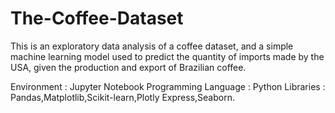 # The-Coffee-Dataset
This is an exploratory data analysis of a coffee dataset, and a simple machine learning model used to predict the quantity of imports made by the USA, given the production and export of Brazilian coffee.

Environment : Jupyter Notebook
Programming Language : Python
Libraries : Pandas,Matplotlib,Scikit-learn,Plotly Express,Seaborn.
